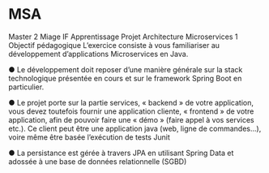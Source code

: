 # MSA

Master 2 Miage IF Apprentissage
Projet Architecture Microservices 
1 Objectif pédagogique
L’exercice consiste à vous familiariser au développement d’applications Microservices en Java.

● Le développement doit reposer d’une manière générale sur la stack technologique présentée en cours et sur le framework Spring Boot en particulier.

● Le projet porte sur la partie services, « backend » de votre application, vous devez toutefois fournir une application cliente, « frontend » de votre application, afin de pouvoir faire une « démo » (faire appel à vos services etc.). Ce client peut être une application java (web, ligne de commandes...), voire même être basée l’exécution de tests Junit

● La persistance est gérée à travers JPA en utilisant Spring Data et adossée à une base de données relationnelle (SGBD)
